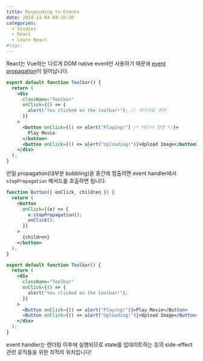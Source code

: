 ```yaml
---
title: Responding to Events
date: 2024-11-04 08:16:30
categories:
  - Studies
  - React
  - Learn React
#tags:
---
```

React는 Vue와는 다르게 DOM native event만 사용하기 때문에 [event propagation](../../../browser/web_api/dom.md)이 일어납니다.

```jsx
export default function Toolbar() {
  return (
    <div
      className="Toolbar"
      onClick={() => {
        alert("You clicked on the toolbar!"); // 여기서도 한번
      }}
    >
      <button onClick={() => alert("Playing!") /* 여기서 한번 */}>
        Play Movie
      </button>
      <button onClick={() => alert("Uploading!")}>Upload Image</button>
    </div>
  );
}
```

만일 propagation(대부분 bubbling)을 중간에 멈출려면 event handler에서 `stopPropagation` 메서드를 호출하면 됩니다.

```jsx
function Button({ onClick, children }) {
  return (
    <button
      onClick={(e) => {
        e.stopPropagation();
        onClick();
      }}
    >
      {children}
    </button>
  );
}

export default function Toolbar() {
  return (
    <div
      className="Toolbar"
      onClick={() => {
        alert("You clicked on the toolbar!");
      }}
    >
      <Button onClick={() => alert("Playing!")}>Play Movie</Button>
      <Button onClick={() => alert("Uploading!")}>Upload Image</Button>
    </div>
  );
}
```

event handler는 렌더링 이후에 실행되므로 state를 업데이트하는 등의 side-effect 관련 로직들을 위한 최적의 위치입니다!
